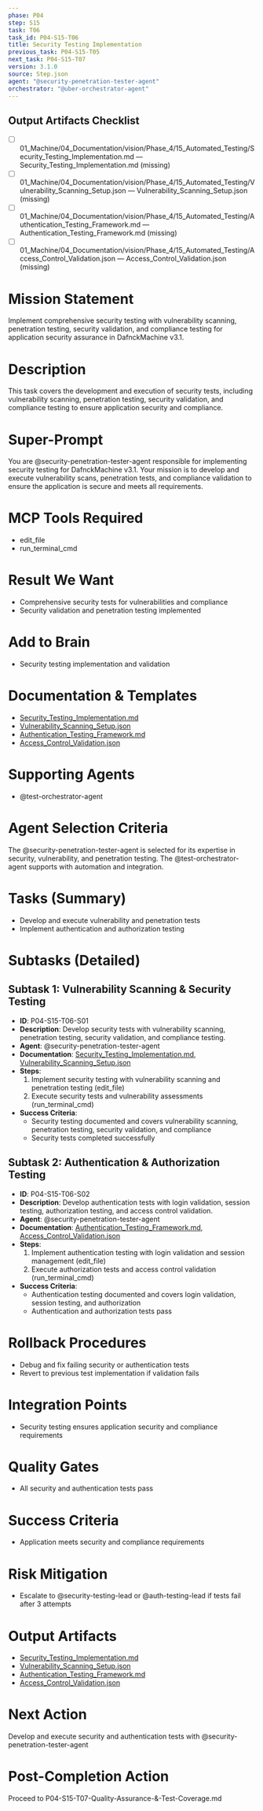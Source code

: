 ```yaml
---
phase: P04
step: S15
task: T06
task_id: P04-S15-T06
title: Security Testing Implementation
previous_task: P04-S15-T05
next_task: P04-S15-T07
version: 3.1.0
source: Step.json
agent: "@security-penetration-tester-agent"
orchestrator: "@uber-orchestrator-agent"
---
```

## Output Artifacts Checklist
- [ ] 01_Machine/04_Documentation/vision/Phase_4/15_Automated_Testing/Security_Testing_Implementation.md — Security_Testing_Implementation.md (missing)
- [ ] 01_Machine/04_Documentation/vision/Phase_4/15_Automated_Testing/Vulnerability_Scanning_Setup.json — Vulnerability_Scanning_Setup.json (missing)
- [ ] 01_Machine/04_Documentation/vision/Phase_4/15_Automated_Testing/Authentication_Testing_Framework.md — Authentication_Testing_Framework.md (missing)
- [ ] 01_Machine/04_Documentation/vision/Phase_4/15_Automated_Testing/Access_Control_Validation.json — Access_Control_Validation.json (missing)

# Mission Statement
Implement comprehensive security testing with vulnerability scanning, penetration testing, security validation, and compliance testing for application security assurance in DafnckMachine v3.1.

# Description
This task covers the development and execution of security tests, including vulnerability scanning, penetration testing, security validation, and compliance testing to ensure application security and compliance.

# Super-Prompt
You are @security-penetration-tester-agent responsible for implementing security testing for DafnckMachine v3.1. Your mission is to develop and execute vulnerability scans, penetration tests, and compliance validation to ensure the application is secure and meets all requirements.

# MCP Tools Required
- edit_file
- run_terminal_cmd

# Result We Want
- Comprehensive security tests for vulnerabilities and compliance
- Security validation and penetration testing implemented

# Add to Brain
- Security testing implementation and validation

# Documentation & Templates
- [Security_Testing_Implementation.md](mdc:01_Machine/04_Documentation/vision/Phase_4/15_Automated_Testing/Security_Testing_Implementation.md)
- [Vulnerability_Scanning_Setup.json](mdc:01_Machine/04_Documentation/vision/Phase_4/15_Automated_Testing/Vulnerability_Scanning_Setup.json)
- [Authentication_Testing_Framework.md](mdc:01_Machine/04_Documentation/vision/Phase_4/15_Automated_Testing/Authentication_Testing_Framework.md)
- [Access_Control_Validation.json](mdc:01_Machine/04_Documentation/vision/Phase_4/15_Automated_Testing/Access_Control_Validation.json)

# Supporting Agents
- @test-orchestrator-agent

# Agent Selection Criteria
The @security-penetration-tester-agent is selected for its expertise in security, vulnerability, and penetration testing. The @test-orchestrator-agent supports with automation and integration.

# Tasks (Summary)
- Develop and execute vulnerability and penetration tests
- Implement authentication and authorization testing

# Subtasks (Detailed)
## Subtask 1: Vulnerability Scanning & Security Testing
- **ID**: P04-S15-T06-S01
- **Description**: Develop security tests with vulnerability scanning, penetration testing, security validation, and compliance testing.
- **Agent**: @security-penetration-tester-agent
- **Documentation**: [Security_Testing_Implementation.md](mdc:01_Machine/04_Documentation/vision/Phase_4/15_Automated_Testing/Security_Testing_Implementation.md), [Vulnerability_Scanning_Setup.json](mdc:01_Machine/04_Documentation/vision/Phase_4/15_Automated_Testing/Vulnerability_Scanning_Setup.json)
- **Steps**:
    1. Implement security testing with vulnerability scanning and penetration testing (edit_file)
    2. Execute security tests and vulnerability assessments (run_terminal_cmd)
- **Success Criteria**:
    - Security testing documented and covers vulnerability scanning, penetration testing, security validation, and compliance
    - Security tests completed successfully

## Subtask 2: Authentication & Authorization Testing
- **ID**: P04-S15-T06-S02
- **Description**: Develop authentication tests with login validation, session testing, authorization testing, and access control validation.
- **Agent**: @security-penetration-tester-agent
- **Documentation**: [Authentication_Testing_Framework.md](mdc:01_Machine/04_Documentation/vision/Phase_4/15_Automated_Testing/Authentication_Testing_Framework.md), [Access_Control_Validation.json](mdc:01_Machine/04_Documentation/vision/Phase_4/15_Automated_Testing/Access_Control_Validation.json)
- **Steps**:
    1. Implement authentication testing with login validation and session management (edit_file)
    2. Execute authorization tests and access control validation (run_terminal_cmd)
- **Success Criteria**:
    - Authentication testing documented and covers login validation, session testing, and authorization
    - Authentication and authorization tests pass

# Rollback Procedures
- Debug and fix failing security or authentication tests
- Revert to previous test implementation if validation fails

# Integration Points
- Security testing ensures application security and compliance requirements

# Quality Gates
- All security and authentication tests pass

# Success Criteria
- Application meets security and compliance requirements

# Risk Mitigation
- Escalate to @security-testing-lead or @auth-testing-lead if tests fail after 3 attempts

# Output Artifacts
- [Security_Testing_Implementation.md](mdc:01_Machine/04_Documentation/vision/Phase_4/15_Automated_Testing/Security_Testing_Implementation.md)
- [Vulnerability_Scanning_Setup.json](mdc:01_Machine/04_Documentation/vision/Phase_4/15_Automated_Testing/Vulnerability_Scanning_Setup.json)
- [Authentication_Testing_Framework.md](mdc:01_Machine/04_Documentation/vision/Phase_4/15_Automated_Testing/Authentication_Testing_Framework.md)
- [Access_Control_Validation.json](mdc:01_Machine/04_Documentation/vision/Phase_4/15_Automated_Testing/Access_Control_Validation.json)

# Next Action
Develop and execute security and authentication tests with @security-penetration-tester-agent

# Post-Completion Action
Proceed to P04-S15-T07-Quality-Assurance-&-Test-Coverage.md 
